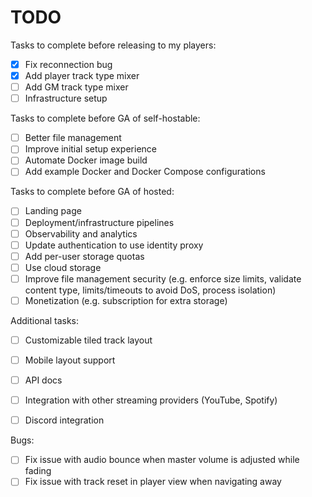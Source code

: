 # TODO

Tasks to complete before releasing to my players:
- [X] Fix reconnection bug
- [X] Add player track type mixer
- [ ] Add GM track type mixer
- [ ] Infrastructure setup

Tasks to complete before GA of self-hostable:
- [ ] Better file management
- [ ] Improve initial setup experience
- [ ] Automate Docker image build
- [ ] Add example Docker and Docker Compose configurations

Tasks to complete before GA of hosted:
- [ ] Landing page
- [ ] Deployment/infrastructure pipelines
- [ ] Observability and analytics
- [ ] Update authentication to use identity proxy
- [ ] Add per-user storage quotas
- [ ] Use cloud storage
- [ ] Improve file management security (e.g. enforce size limits, validate content type, limits/timeouts to avoid DoS, process isolation)
- [ ] Monetization (e.g. subscription for extra storage)

Additional tasks:
- [ ] Customizable tiled track layout
- [ ] Mobile layout support
- [ ] API docs
- [ ] Integration with other streaming providers (YouTube, Spotify)
- [ ] Discord integration


Bugs:
- [ ] Fix issue with audio bounce when master volume is adjusted while fading
- [ ] Fix issue with track reset in player view when navigating away
